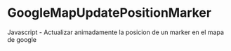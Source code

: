 # GoogleMapUpdatePositionMarker
Javascript - Actualizar animadamente la posicion de un marker en el mapa de google 
